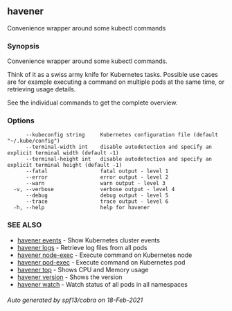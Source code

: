## havener

Convenience wrapper around some kubectl commands

### Synopsis

Convenience wrapper around some kubectl commands.

Think of it as a swiss army knife for Kubernetes tasks. Possible use cases are
for example executing a command on multiple pods at the same time, or
retrieving usage details.

See the individual commands to get the complete overview.



### Options

```
      --kubeconfig string     Kubernetes configuration file (default "~/.kube/config")
      --terminal-width int    disable autodetection and specify an explicit terminal width (default -1)
      --terminal-height int   disable autodetection and specify an explicit terminal height (default -1)
      --fatal                 fatal output - level 1
      --error                 error output - level 2
      --warn                  warn output - level 3
  -v, --verbose               verbose output - level 4
      --debug                 debug output - level 5
      --trace                 trace output - level 6
  -h, --help                  help for havener
```

### SEE ALSO

* [havener events](havener_events.md)	 - Show Kubernetes cluster events
* [havener logs](havener_logs.md)	 - Retrieve log files from all pods
* [havener node-exec](havener_node-exec.md)	 - Execute command on Kubernetes node
* [havener pod-exec](havener_pod-exec.md)	 - Execute command on Kubernetes pod
* [havener top](havener_top.md)	 - Shows CPU and Memory usage
* [havener version](havener_version.md)	 - Shows the version
* [havener watch](havener_watch.md)	 - Watch status of all pods in all namespaces

###### Auto generated by spf13/cobra on 18-Feb-2021
